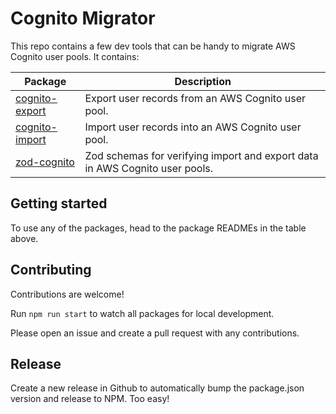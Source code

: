 # Cognito Migrator

This repo contains a few dev tools that can be handy to migrate AWS Cognito user pools. It contains:

| Package                                     | Description                                                                 |
| ------------------------------------------- | --------------------------------------------------------------------------- |
| [cognito-export](/packages/cognito-export)  | Export user records from an AWS Cognito user pool.                          |
| [cognito-import](/packages/cognito-import/) | Import user records into an AWS Cognito user pool.                          |
| [zod-cognito](/packages//zod-cognito/)      | Zod schemas for verifying import and export data in AWS Cognito user pools. |

## Getting started

To use any of the packages, head to the package READMEs in the table above.

## Contributing

Contributions are welcome!

Run `npm run start` to watch all packages for local development.

Please open an issue and create a pull request with any contributions.

## Release

Create a new release in Github to automatically bump the package.json version and release to NPM. Too easy!
